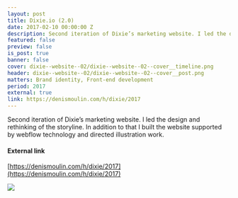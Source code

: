 ```yaml
---
layout: post
title: Dixie.io (2.0)
date: 2017-02-10 00:00:00 Z
description: Second iteration of Dixie’s marketing website. I led the design and rethinking of the storyline. In addition to that I built the website supported by webflow technology and directed illustration work.
featured: false
preview: false
is_post: true
banner: false
cover: dixie--website--02/dixie--website--02--cover__timeline.png
header: dixie--website--02/dixie--website--02--cover__post.png
matters: Brand identity, Front-end development
period: 2017
external: true
link: https://denismoulin.com/h/dixie/2017
---
```


Second iteration of Dixie’s marketing website. I led the design and rethinking of the storyline. In addition to that I built the website supported by webflow technology and directed illustration work.

#### External link

[https://denismoulin.com/h/dixie/2017](https://denismoulin.com/h/dixie/2017)

![](../../assets/images/posts/dixie--website--02/dixie--website--02--content--0.png)
